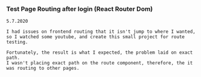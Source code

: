 ### Test Page Routing after login (React Router Dom)

    5.7.2020

    I had issues on frontend routing that it isn't jump to where I wanted,
    so I watched some youtube, and create this small project for route testing.

    Fortunately, the result is what I expected, the problem laid on exact path.
    I wasn't placing exact path on the route component, therefore, the it was routing to other pages.

